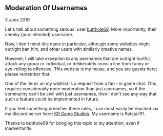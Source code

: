 Moderation Of Usernames
---
_5 June 2019_

Let's talk about something serious: user [butthole69](/profile?username=butthole69). More importantly, their cheeky (pun intended) username.

Now, I don't mind this name in particular, although some websites might outright ban him, and other users with similarly creative names.

However, I will take exception to any usernames that are outright hurtful, attack any group or individual, or deliberately cross a line from funny or eye-rolling to offensive. This website is my house, and you are guests here; please remember that.

One of the items on my wishlist is a request from a fan - in game chat. This requires considerably more moderation than just usernames, so if the community can't be civil with just usernames, then I don't see any way that such a feature could be implemented in future.

If you feel something breeches these rules, I can most easily be reached via my discord server here: [KR Game Studios](https://discord.gg/FQmz8TN). My username is Ratstail91.

Thanks to butthole69 for bringing this topic to my attention, even if inadvertantly.


